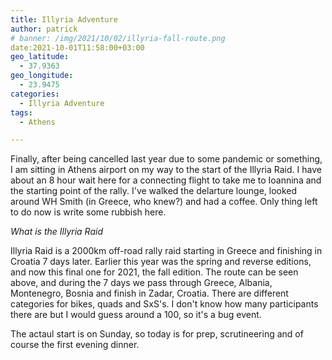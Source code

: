 ```yaml
---
title: Illyria Adventure
author: patrick
# banner: /img/2021/10/02/illyria-fall-route.png
date:2021-10-01T11:58:00+03:00
geo_latitude:
  - 37.9363
geo_longitude:
  - 23.9475
categories:
  - Illyria Adventure
tags:
  - Athens

---
```

Finally, after being cancelled last year due to some pandemic or something, I am sitting in Athens airport on my way to the start of the Illyria Raid. I have about an 8 hour wait here for a connecting flight to take me to Ioannina and the starting point of the rally. I've walked the delarture lounge, looked around WH Smith (in Greece, who knew?) and had a coffee. Only thing left to do now is write some rubbish here. 

<!--more-->

*What is the Illyria Raid*

Illyria Raid is a 2000km off-road rally raid starting in Greece and finishing in Croatia 7 days later. Earlier this year was the spring and reverse editions, and now this final one for 2021, the fall edition. The route can be seen above, and during the 7 days we pass through Greece, Albania, Montenegro, Bosnia and finish in Zadar, Croatia. There are different categories for bikes, quads and SxS's. I don't know how many participants there are but I would guess around a 100, so it's a bug event. 

The actaul start is on Sunday, so today is for prep, scrutineering and of course the first evening dinner.   

